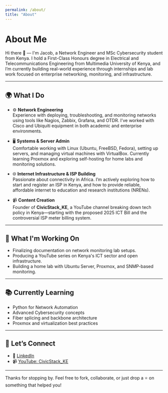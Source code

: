 ```yaml
---
permalink: /about/
title: "About"
---
```





# About Me

Hi there 👋 — I'm Jacob, a Network Engineer and MSc Cybersecurity student from Kenya. I hold a First-Class Honours degree in Electrical and Telecommunications Engineering from Multimedia University of Kenya, and I’m currently building real-world experience through internships and lab work focused on enterprise networking, monitoring, and infrastructure.

---

## 🌍 What I Do

- ⚙️ **Network Engineering**  
  Experience with deploying, troubleshooting, and monitoring networks using tools like Nagios, Zabbix, Grafana, and OTDR. I’ve worked with Cisco and Ubiquiti equipment in both academic and enterprise environments.

- 🖥️ **Systems & Server Admin**  
  Comfortable working with Linux (Ubuntu, FreeBSD, Fedora), setting up servers, and managing virtual machines with VirtualBox. Currently learning Proxmox and exploring self-hosting for home labs and monitoring solutions.

- 🌐 **Internet Infrastructure & ISP Building**  
  Passionate about connectivity in Africa. I’m actively exploring how to start and register an ISP in Kenya, and how to provide reliable, affordable internet to education and research institutions (NRENs).

- 📹 **Content Creation**  
  Founder of **CivicStack_KE**, a YouTube channel breaking down tech policy in Kenya—starting with the proposed 2025 ICT Bill and the controversial ISP meter billing system.

---

## 📌 What I'm Working On

- Finalizing documentation on network monitoring lab setups.
- Producing a YouTube series on Kenya's ICT sector and open infrastructure.
- Building a home lab with Ubuntu Server, Proxmox, and SNMP-based monitoring.

---

## 📚 Currently Learning

- Python for Network Automation
- Advanced Cybersecurity concepts
- Fiber splicing and backbone architecture
- Proxmox and virtualization best practices

---

## 💬 Let’s Connect

- 🔗 [LinkedIn](https://linkedin.com/in/jacob_omondi)
- 📹 [YouTube: CivicStack_KE](https://youtube.com/CivicStack_KE)

---

Thanks for stopping by. Feel free to fork, collaborate, or just drop a ⭐ on something that helped you!

